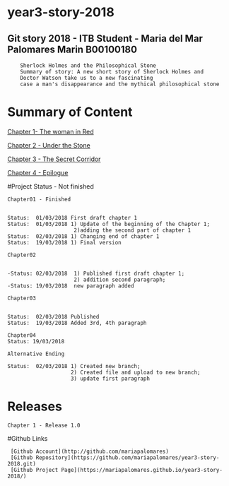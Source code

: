 # year3-story-2018

## Git story 2018 - ITB Student - Maria del Mar Palomares Marin B00100180 
		Sherlock Holmes and the Philosophical Stone
		Summary of story: A new short story of Sherlock Holmes and 
		Doctor Watson take us to a new fascinating 
		case a man's disappearance and the mythical philosophical stone		

# Summary of Content

[Chapter 1- The woman in Red](https://mariapalomares.github.io/year3-story-2018/chapter01.html)
	
[Chapter 2 - Under the Stone](https://mariapalomares.github.io/year3-story-2018/chapter02.html)
	
[Chapter 3 - The Secret Corridor](https://mariapalomares.github.io/year3-story-2018/chapter03.html)
	
[Chapter 4 - Epilogue](https://mariapalomares.github.io/year3-story-2018/chapter04.html)

#Project Status - Not finished

	Chapter01 - Finished
	

	Status:  01/03/2018 First draft chapter 1
	Status:  01/03/2018 1) Update of the beginning of the Chapter 1; 
						 2)adding the second part of chapter 1
	Status:  02/03/2018 1) Changing end of chapter 1
	Status:  19/03/2018 1) Final version
	
	Chapter02
	

	-Status: 02/03/2018  1) Published first draft chapter 1; 
						 2) addition second paragraph; 
	-Status: 19/03/2018  new paragraph added
	
	Chapter03
	

	Status:  02/03/2018 Published 
	Status:  19/03/2018 Added 3rd, 4th paragraph 
	
	Chapter04
	Status: 19/03/2018
	
	Alternative Ending
	
	Status:  02/03/2018 1) Created new branch; 
						2) Created file and upload to new branch;
						3) update first paragraph
# Releases

	Chapter 1 - Release 1.0
	
	
		
#Github Links


	 [Github Account](http://github.com/mariapalomares)
	 [Github Repository](https://github.com/mariapalomares/year3-story-2018.git)	
	 [Github Project Page](https://mariapalomares.github.io/year3-story-2018/)
